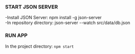 ### START JSON SERVER

-Install JSON Server: npm install -g json-server \
-In repository directory: json-server --watch src/data/db.json

### RUN APP 
In the project directory: `npm start`




